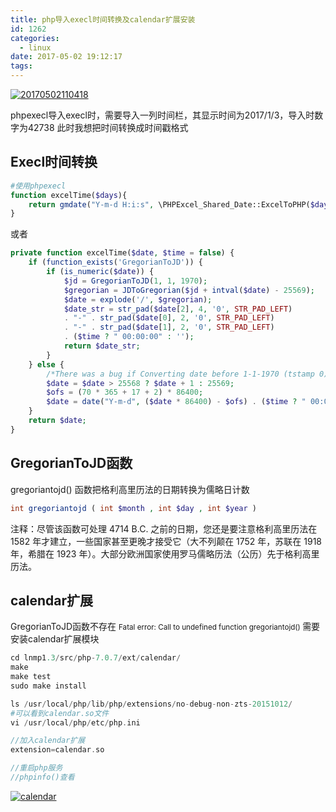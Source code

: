 ```yaml
---
title: php导入execl时间转换及calendar扩展安装
id: 1262
categories:
  - linux
date: 2017-05-02 19:12:17
tags:
---
```


[![20170502110418](/images/2017/05/20170502110418.jpg)](/images/2017/05/20170502110418.jpg)

phpexecl导入execl时，需要导入一列时间栏，其显示时间为2017/1/3，导入时数字为42738
此时我想把时间转换成时间戳格式

## Execl时间转换

```php
#使用phpexecl
function excelTime($days){
    return gmdate("Y-m-d H:i:s", \PHPExcel_Shared_Date::ExcelToPHP($days));
}
```
或者
```php
private function excelTime($date, $time = false) {
    if (function_exists('GregorianToJD')) {
        if (is_numeric($date)) {
            $jd = GregorianToJD(1, 1, 1970);
            $gregorian = JDToGregorian($jd + intval($date) - 25569);
            $date = explode('/', $gregorian);
            $date_str = str_pad($date[2], 4, '0', STR_PAD_LEFT) 
            . "-" . str_pad($date[0], 2, '0', STR_PAD_LEFT) 
            . "-" . str_pad($date[1], 2, '0', STR_PAD_LEFT)
            . ($time ? " 00:00:00" : '');
            return $date_str;
        }
    } else {
        /*There was a bug if Converting date before 1-1-1970 (tstamp 0)*/
        $date = $date > 25568 ? $date + 1 : 25569; 
        $ofs = (70 * 365 + 17 + 2) * 86400;
        $date = date("Y-m-d", ($date * 86400) - $ofs) . ($time ? " 00:00:00" : '');
    }
    return $date;
}
```

## GregorianToJD函数

gregoriantojd() 函数把格利高里历法的日期转换为儒略日计数
```php
int gregoriantojd ( int $month , int $day , int $year )
```
注释：尽管该函数可处理 4714 B.C. 之前的日期，您还是要注意格利高里历法在 1582 年才建立，一些国家甚至更晚才接受它（大不列颠在 1752 年，苏联在 1918 年，希腊在 1923 年）。大部分欧洲国家使用罗马儒略历法（公历）先于格利高里历法。

## calendar扩展

GregorianToJD函数不存在
<small>
Fatal error: Call to undefined function gregoriantojd() 
</small>
需要安装calendar扩展模块

```php
cd lnmp1.3/src/php-7.0.7/ext/calendar/
make
make test
sudo make install

ls /usr/local/php/lib/php/extensions/no-debug-non-zts-20151012/
#可以看到calendar.so文件
vi /usr/local/php/etc/php.ini

//加入calendar扩展
extension=calendar.so

//重启php服务
//phpinfo()查看
```
[![calendar](/images/2017/05/calendar.png)](/images/2017/05/calendar.png)